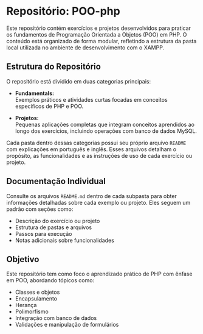 # Repositório: POO-php

Este repositório contém exercícios e projetos desenvolvidos para praticar os fundamentos de Programação Orientada a Objetos (POO) em PHP. 
O conteúdo está organizado de forma modular, refletindo a estrutura da pasta local utilizada no ambiente de desenvolvimento com o XAMPP.

## Estrutura do Repositório

O repositório está dividido em duas categorias principais:

- **Fundamentals:**  
  Exemplos práticos e atividades curtas focadas em conceitos específicos de PHP e POO.

- **Projetos:**  
  Pequenas aplicações completas que integram conceitos aprendidos ao longo dos exercícios, incluindo operações com banco de dados MySQL.

Cada pasta dentro dessas categorias possui seu próprio arquivo `README` com explicações em português e inglês. Esses arquivos detalham o propósito, as funcionalidades e as instruções de uso de cada exercício ou projeto.

## Documentação Individual

Consulte os arquivos `README.md` dentro de cada subpasta para obter informações detalhadas sobre cada exemplo ou projeto. Eles seguem um padrão com seções como:

- Descrição do exercício ou projeto
- Estrutura de pastas e arquivos
- Passos para execução
- Notas adicionais sobre funcionalidades

## Objetivo

Este repositório tem como foco o aprendizado prático de PHP com ênfase em POO, abordando tópicos como:

- Classes e objetos
- Encapsulamento
- Herança
- Polimorfismo
- Integração com banco de dados
- Validações e manipulação de formulários